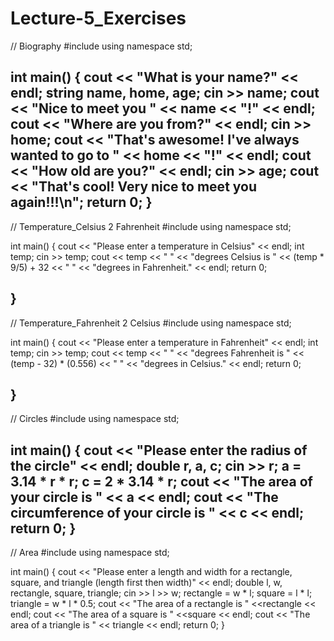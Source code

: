 # Lecture-5_Exercises

// Biography
#include <iostream> 
using namespace std;

int main()
{
	cout << "What is your name?" << endl;
	string name, home, age;
	cin >> name;
	cout << "Nice to meet you " << name << "!" << endl;
	cout << "Where are you from?" << endl;
	cin >> home;
	cout << "That's awesome! I've always wanted to go to " << home << "!" << endl;
	cout << "How old are you?" << endl;
	cin >> age;
	cout << "That's cool! Very nice to meet you again!!!\n";
	return 0;
}
----------------------------------------------------------------------------------------------------
// Temperature_Celsius 2 Fahrenheit
#include <iostream>
using namespace std;

int main()
{
	cout << "Please enter a temperature in Celsius" << endl;
	int temp;
	cin >> temp;
	cout << temp << " " << "degrees Celsius is " << (temp * 9/5) + 32 << " " << "degrees in Fahrenheit." << endl;
	return 0;

}
-------------------------------------------------------------------------------------------------------------------------
// Temperature_Fahrenheit 2 Celsius
#include <iostream>
using namespace std;

int main()
{
	cout << "Please enter a temperature in Fahrenheit" << endl;
	int temp;
	cin >> temp;
	cout << temp << " " << "degrees Fahrenheit is " << (temp - 32) * (0.556) << " " << "degrees in Celsius." << endl;
	return 0;

}
--------------------------------------------------------------------------------------------------------------------------
// Circles
#include <iostream>
using namespace std;

int main()
{
	cout << "Please enter the radius of the circle" << endl;
	double r, a, c;
	cin >> r;
	a = 3.14 * r * r;
  c = 2 * 3.14 * r;
	cout << "The area of your circle is " << a << endl;
	cout << "The circumference of your circle is " << c << endl;
	return 0;
}
---------------------------------------------------------------------------------------------
// Area
#include <iostream>
using namespace std;

int main()
{
	cout << "Please enter a length and width for a rectangle, square, and triangle (length first then width)" << endl;
	double l, w, rectangle, square, triangle;
	cin >> l >> w;
	rectangle = w * l;
	square = l * l;
	triangle = w * l * 0.5;
	cout << "The area of a rectangle is " <<rectangle << endl;
	cout << "The area of a square is " <<square << endl;
	cout << "The area of a triangle is " << triangle << endl;
	return 0;
}
